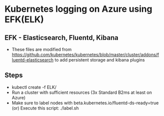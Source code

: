 # Kubernetes logging on Azure using EFK(ELK)
## EFK - Elasticsearch, Fluentd, Kibana
* These files are modified from https://github.com/kubernetes/kubernetes/blob/master/cluster/addons/fluentd-elasticsearch to add persistent storage and kibana plugins

## Steps
* kubectl create -f ELK/
* Run a cluster with sufficient resources (3x Standard B2ms at least on Azure)
* Make sure to label nodes with beta.kubernetes.io/fluentd-ds-ready=true (or) Execute this script: ./label.sh
